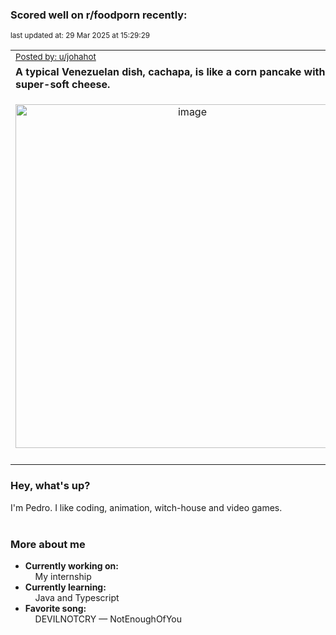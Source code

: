 ### Scored well on r/foodporn recently:

<p align="left"><sub>last updated at: 29 Mar 2025 at 15:29:29</sub></p>

|   |
| --- |
| <sub>[Posted by: u/johahot][source]</sub> |
| **A typical Venezuelan dish, cachapa, is like a corn pancake with tasty, super-soft cheese.** | 
|<p align="center"> <img alt="image" src="https://i.redd.it/tyuiasn4ncpe1.jpeg" width="550" /> </p>|
|   |

### Hey, what's up?

I'm Pedro. I like coding, animation, witch-house and video games.<br><br>

### More about me
- **Currently working on:**  
&nbsp;&nbsp;&nbsp;&nbsp;My internship
- **Currently learning:**  
&nbsp;&nbsp;&nbsp;&nbsp;Java and Typescript
- **Favorite song:**  
&nbsp;&nbsp;&nbsp;&nbsp;DEVILNOTCRY — NotEnoughOfYou<br><br>

  



  
  
  
[linkedin]: https://linkedin.com/in/pedro-h-r-gomes-8a487b14a/
[gmail]: mailto:pilique11@gmail.com
[source]: https://reddit.com/r/FoodPorn/comments/1jdtdz9/a_typical_venezuelan_dish_cachapa_is_like_a_corn/
[redditAPI]: https://www.reddit.com/dev/api/